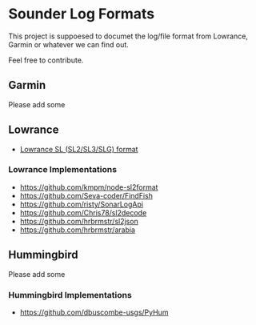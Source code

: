 # Sounder Log Formats

This project is suppoesed to documet the log/file format from 
Lowrance, Garmin or whatever we can find out.

Feel free to contribute.

## Garmin
Please add some

## Lowrance
- [Lowrance SL (SL2/SL3/SLG) format](lowrance/sl-format.md)


### Lowrance Implementations
- https://github.com/kmpm/node-sl2format
- https://github.com/Seva-coder/FindFish
- https://github.com/risty/SonarLogApi
- https://github.com/Chris78/sl2decode
- https://github.com/hrbrmstr/sl2json
- https://github.com/hrbrmstr/arabia


## Hummingbird
Please add some
### Hummingbird Implementations
- https://github.com/dbuscombe-usgs/PyHum
